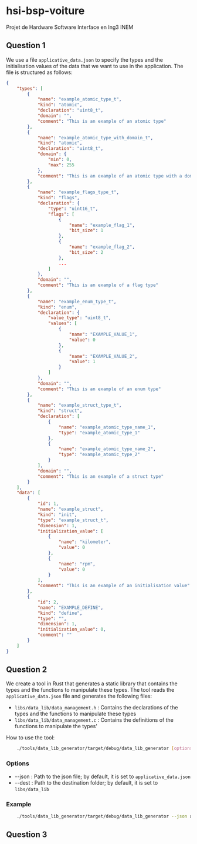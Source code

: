 # hsi-bsp-voiture
Projet de Hardware Software Interface en Ing3 INEM

## Question 1 

We use a file `applicative_data.json` to specify the types and the initialisation values of the data that we want to use in the application. The file is structured as follows:

```json
{
    "types": [
        {
            "name": "example_atomic_type_t",
            "kind": "atomic",
            "declaration": "uint8_t",
            "domain": "",
            "comment": "This is an example of an atomic type"
        },
        {
            "name": "example_atomic_type_with_domain_t",
            "kind": "atomic",
            "declaration": "uint8_t",
            "domain": {
                "min": 0,
                "max": 255
            },
            "comment": "This is an example of an atomic type with a domain"
        },
        {
            "name": "example_flags_type_t",
            "kind": "flags",
            "declaration": {
                "type": "uint16_t",
                "flags": [
                    {
                        "name": "example_flag_1",
                        "bit_size": 1
                    },
                    {
                        "name": "example_flag_2",
                        "bit_size": 2
                    },
                    ...
                ]
            },
            "domain": "",
            "comment": "This is an example of a flag type"
        },
        {
            "name": "example_enum_type_t",
            "kind": "enum",
            "declaration": {
                "value_type": "uint8_t",
                "values": [
                    {
                        "name": "EXAMPLE_VALUE_1",
                        "value": 0
                    },
                    {
                        "name": "EXAMPLE_VALUE_2",
                        "value": 1
                    }
                ]
            },
            "domain": "",
            "comment": "This is an example of an enum type"
        },
        {
            "name": "example_struct_type_t",
            "kind": "struct",
            "declaration": [
                {
                    "name": "example_atomic_type_name_1",
                    "type": "example_atomic_type_1"
                },
                {
                    "name": "example_atomic_type_name_2",
                    "type": "example_atomic_type_2"
                }
            ],
            "domain": "",
            "comment": "This is an example of a struct type"
        }
    ],
    "data": [
        {
            "id": 1,
            "name": "example_struct",
            "kind": "init",
            "type": "example_struct_t",
            "dimension": 1,
            "initialization_value": [
                {
                    "name": "kilometer",
                    "value": 0
                },
                {
                    "name": "rpm",
                    "value": 0
                }
            ],
            "comment": "This is an example of an initialisation value"
        },
        {
            "id": 2,
            "name": "EXAMPLE_DEFINE",
            "kind": "define",
            "type": "",
            "dimension": 1,
            "initialization_value": 0,
            "comment": ""
        }
    ]
}
```

## Question 2

We create a tool in Rust that generates a static library that contains the types and the functions to manipulate these types. The tool reads the `applicative_data.json` file and generates the following files:

* `libs/data_lib/data_management.h` : Contains the declarations of the types and the functions to manipulate these types
* `libs/data_lib/data_management.c` : Contains the definitions of the functions to manipulate the types'

How to use the tool:

```bash
    ./tools/data_lib_generator/target/debug/data_lib_generator [options]
```

### Options

* --json : Path to the json file; by default, it is set to `applicative_data.json`
* --dest : Path to the destination folder; by default, it is set to `libs/data_lib`


### Example

```bash
    ./tools/data_lib_generator/target/debug/data_lib_generator --json applicative_data.json --dest libs/data_lib
```

## Question 3